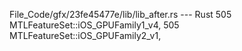 File_Code/gfx/23fe45477e/lib/lib_after.rs --- Rust
505     MTLFeatureSet::iOS_GPUFamily1_v4,                                                                                                                    505     MTLFeatureSet::iOS_GPUFamily2_v1,


